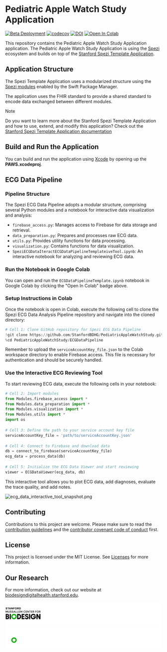 <!--

This source file is part of the Pediatric Apple Watch Study Application based on the Stanford Spezi Template Application project

SPDX-FileCopyrightText: 2023 Stanford University

SPDX-License-Identifier: MIT

-->

# Pediatric Apple Watch Study Application

[![Beta Deployment](https://github.com/StanfordBDHG/PediatricAppleWatchStudy/actions/workflows/beta-deployment.yml/badge.svg)](https://github.com/StanfordBDHG/PediatricAppleWatchStudy/actions/workflows/beta-deployment.yml)
[![codecov](https://codecov.io/gh/StanfordBDHG/PediatricAppleWatchStudy/graph/badge.svg?token=0SNRhbC0wi)](https://codecov.io/gh/StanfordBDHG/PediatricAppleWatchStudy)
[![DOI](https://zenodo.org/badge/DOI/10.5281/zenodo.10602852.svg)](https://doi.org/10.5281/zenodo.10602852)
[![Open In Colab](https://colab.research.google.com/assets/colab-badge.svg)](https://colab.research.google.com/github/[YourGitHub]/SpeziECGDataAnalysisPipeline/blob/main/SpeziECGDataInteractiveTool.ipynbhttps://colab.research.google.com/github/StanfordBDHG/PediatricAppleWatchStudy/blob/main/ECGDataPipelineTemplate/ECGDataPipelineTemplate.ipynb)

This repository contains the Pediatric Apple Watch Study Application application.
The Pediatric Apple Watch Study Application is using the [Spezi](https://github.com/StanfordSpezi/Spezi) ecosystem and builds on top of the [Stanford Spezi Template Application](https://github.com/StanfordSpezi/SpeziTemplateApplication).


## Application Structure

The Spezi Template Application uses a modularized structure using the [Spezi modules](https://swiftpackageindex.com/StanfordSpezi) enabled by the Swift Package Manager.

The application uses the FHIR standard to provide a shared standard to encode data exchanged between different modules.

> [!NOTE]  
> Do you want to learn more about the Stanford Spezi Template Application and how to use, extend, and modify this application? Check out the [Stanford Spezi Template Application documentation](https://stanfordspezi.github.io/SpeziTemplateApplication)


## Build and Run the Application

You can build and run the application using [Xcode](https://developer.apple.com/xcode/) by opening up the **PAWS.xcodeproj**.


## ECG Data Pipeline

### Pipeline Structure

The Spezi ECG Data Pipeline adopts a modular structure, comprising several Python modules and a notebook for interactive data visualization and analysis:

- `firebase_access.py`: Manages access to Firebase for data storage and retrieval.
- `data_preparation.py`: Prepares and processes raw ECG data.
- `utils.py`: Provides utility functions for data processing.
- `visualization.py`: Contains functions for data visualization.
- `SpeziECGDataIteractECGDataPipelineTemplateiveTool.ipynb`: An interactive notebook for analyzing and reviewing ECG data.

### Run the Notebook in Google Colab

You can open and run the `ECGDataPipelineTemplate.ipynb` notebook in Google Colab by clicking the "Open In Colab" badge above.

### Setup Instructions in Colab

Once the notebook is open in Colab, execute the following cell to clone the Spezi ECG Data Analysis Pipeline repository and navigate into the cloned directory:

```python
# Cell 1: Clone GitHub repository for Spezi ECG Data Pipeline
!git clone https://github.com/StanfordBDHG/PediatricAppleWatchStudy.git
%cd PediatricAppleWatchStudy/ECGDataPipeline
```

Remember to upload the `serviceAccountKey_file.json` to the Colab workspace directory to enable Firebase access. This file is necessary for authentication and should be securely handled.

### Use the Interactive ECG Reviewing Tool

To start reviewing ECG data, execute the following cells in your notebook:

```python
# Cell 2: Import modules
from Modules.firebase_access import *
from Modules.data_preparation import *
from Modules.visualization import *
from Modules.utils import *
import os

# Cell 3: Define the path to your service account key file 
serviceAccountKey_file = 'path/to/serviceAccountKey.json'

# Cell 4: Connect to Firebase and download data
db = connect_to_firebase(serviceAccountKey_file)
ecg_data = process_data(db)

# Cell 5: Initialize the ECG Data Viewer and start reviewing
viewer = ECGDataViewer(ecg_data, db)
```

This interactive tool allows you to plot ECG data, add diagnoses, evaluate the trace quality, and add notes.

![ecg_data_interactive_tool_snapshot.png](Figures/ecg_data_interactive_tool_snapshot.png)


## Contributing

Contributions to this project are welcome. Please make sure to read the [contribution guidelines](https://github.com/StanfordBDHG/.github/blob/main/CONTRIBUTING.md) and the [contributor covenant code of conduct](https://github.com/StanfordBDHG/.github/blob/main/CODE_OF_CONDUCT.md) first.


## License

This project is licensed under the MIT License. See [Licenses](https://github.com/StanfordBDHG/PediatricAppleWatchStudy/tree/main/LICENSES) for more information.


## Our Research

For more information, check out our website at [biodesigndigitalhealth.stanford.edu](https://biodesigndigitalhealth.stanford.edu).

![Stanford Byers Center for Biodesign Logo](https://raw.githubusercontent.com/StanfordBDHG/.github/main/assets/biodesign-footer-light.png#gh-light-mode-only)
![Stanford Byers Center for Biodesign Logo](https://raw.githubusercontent.com/StanfordBDHG/.github/main/assets/biodesign-footer-dark.png#gh-dark-mode-only)
